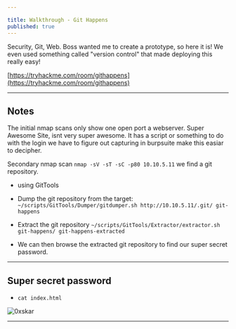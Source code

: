 ```yaml
---

title: Walkthrough - Git Happens
published: true
---
```


Security, Git, Web. Boss wanted me to create a prototype, so here it is! We even used something called "version control" that made deploying this really easy!

[https://tryhackme.com/room/githappens](https://tryhackme.com/room/githappens)

* * *

## Notes

The initial nmap scans only show one open port a webserver. Super Awesome Site, isnt very super awesome. It has a script or something to do with the login we have to figure out capturing in burpsuite make this easiar to decipher.

Secondary nmap scan ``nmap -sV -sT -sC -p80 10.10.5.11`` we find a git repository.

- using GitTools

- Dump the git repository from the target: ``~/scripts/GitTools/Dumper/gitdumper.sh http://10.10.5.11/.git/ git-happens``
- Extract the git repository ``~/scripts/GitTools/Extractor/extractor.sh git-happens/ git-happens-extracted``

- We can then browse the extracted git repository to find our super secret password.

* * * 

## Super secret password

- ``cat index.html``

![0xskar](/assets/githappens.png)

* * * 


